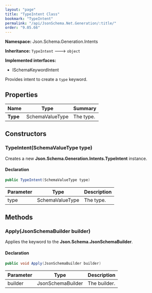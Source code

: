```yaml
---
layout: "page"
title: "TypeIntent Class"
bookmark: "TypeIntent"
permalink: "/api/JsonSchema.Net.Generation/:title/"
order: "9.05.66"
---
```

**Namespace:** Json.Schema.Generation.Intents

**Inheritance:**
`TypeIntent`
 🡒 
`object`

**Implemented interfaces:**

- ISchemaKeywordIntent

Provides intent to create a `type` keyword.

## Properties

| Name | Type | Summary |
|---|---|---|
| **Type** | SchemaValueType | The type. |
## Constructors

### TypeIntent(SchemaValueType type)

Creates a new **Json.Schema.Generation.Intents.TypeIntent** instance.

#### Declaration

```c#
public TypeIntent(SchemaValueType type)
```
| Parameter | Type | Description |
|---|---|---|
| type | SchemaValueType | The type. |

## Methods

### Apply(JsonSchemaBuilder builder)

Applies the keyword to the **Json.Schema.JsonSchemaBuilder**.

#### Declaration

```c#
public void Apply(JsonSchemaBuilder builder)
```
| Parameter | Type | Description |
|---|---|---|
| builder | JsonSchemaBuilder | The builder. |

